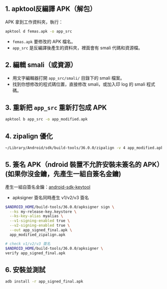 ## 1. apktool反編譯 APK（解包）

APK 拿到工作資料夾，執行：

```bash
apktool d femas.apk -o app_src
```
* `femas.apk` 要修改的 APK 檔名。
* `app_src` 是反編譯後產生的資料夾，裡面會有 smali 代碼和資源檔。

## 2. 編輯 smali（或資源）

* 用文字編輯器打開 `app_src/smali/` 目錄下的 smali 檔案。
* 找到你想修改的程式碼位置，直接修改 smali，或加入印 log 的 smali 程式碼。

## 3. 重新把 `app_src` 重新打包成 APK

```bash
apktool b app_src -o app_modified.apk
```

## 4. zipalign 優化

```bash
~/Library/Android/sdk/build-tools/36.0.0/zipalign -v 4 app_modified.apk app_modified_zipalign.apk

```

## 5. 簽名 APK（ndroid 裝置不允許安裝未簽名的 APK）(如果你沒金鑰，先產生一組自簽名金鑰)

產生一組自簽名金鑰：[android-sdk-keytool](../../android-sdk/android-sdk-keytool.md)

- apksigner 簽名同時產生 v1/v2/v3 簽名

```bash
$ANDROID_HOME/build-tools/36.0.0/apksigner sign \
  --ks my-release-key.keystore \
  --ks-key-alias myalias \
  --v1-signing-enabled true \
  --v2-signing-enabled true \
  --out app_signed_final.apk \
  app_modified_zipalign.apk


```

```bash
# check v1/v2/v3 簽名
$ANDROID_HOME/build-tools/36.0.0/apksigner \
verify app_signed_final.apk
```



## 6. 安裝並測試

```bash
adb install -r app_signed_final.apk
```
